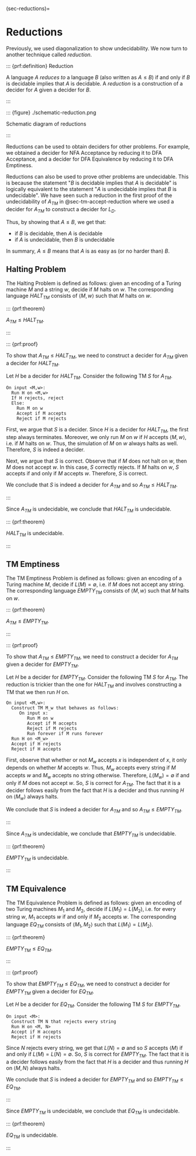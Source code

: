 (sec-reductions)=

# Reductions

Previously, we used diagonalization to show undecidability. We now turn
to another technique called *reduction*.

::: {prf:definition} Reduction

A language $A$ *reduces to* a language $B$ (also written as $A \leq B$)
if and only if $B$ is decidable implies that $A$ is decidable. A
*reduction* is a construction of a decider for $A$ given a decider for
$B$.

:::

::: {figure} ./schematic-reduction.png

Schematic diagram of reductions

:::

Reductions can be used to obtain deciders for other problems. For
example, we obtained a decider for NFA Acceptance by reducing it to DFA
Acceptance, and a decider for DFA Equivalence by reducing it to DFA
Emptiness.

Reductions can also be used to prove other problems are undecidable.
This is because the statement "$B$ is decidable implies that $A$ is
decidable" is logically equivalent to the statement "$A$ is undecidable
implies that $B$ is undecidable". We have seen such a reduction in the
first proof of the undecidability of $A_{TM}$ in
@sec-tm-accept-reduction where we used a decider for $A_{TM}$ to
construct a decider for $L_D$.

Thus, by showing that $A \leq B$, we get that:

- if $B$ is decidable, then $A$ is decidable
- if $A$ is undecidable, then $B$ is undecidable

In summary, $A \leq B$ means that $A$ is as easy as (or no harder than)
$B$.

## Halting Problem

The Halting Problem is defined as follows: given an encoding of a Turing
machine $M$ and a string $w$, decide if $M$ halts on $w$. The
corresponding language $HALT_{TM}$ consists of $\langle M, w \rangle$
such that $M$ halts on $w$.

::: {prf:theorem}

$A_{TM} \leq HALT_{TM}$.

:::

::: {prf:proof}

To show that $A_{TM} \leq HALT_{TM}$, we need to construct a decider for
$A_{TM}$ given a decider for $HALT_{TM}$.

Let $H$ be a decider for $HALT_{TM}$. Consider the following TM $S$ for
$A_{TM}$.

    On input <M,w>:
      Run H on <M,w>
      If H rejects, reject
      Else:
        Run M on w
        Accept if M accepts
        Reject if M rejects

First, we argue that $S$ is a decider. Since $H$ is a decider for
$HALT_{TM}$, the first step always terminates. Moreover, we only run $M$
on $w$ if $H$ accepts $\langle M, w\rangle$, i.e. if $M$ halts on $w$.
Thus, the simulation of $M$ on $w$ always halts as well. Therefore, $S$
is indeed a decider.

Next, we argue that $S$ is correct. Observe that if $M$ does not halt on
$w$, then $M$ does not accept $w$. In this case, $S$ correctly rejects.
If $M$ halts on $w$, $S$ accepts if and only if $M$ accepts $w$.
Therefore, $S$ is correct.

We conclude that $S$ is indeed a decider for $A_{TM}$ and so
$A_{TM} \leq HALT_{TM}$.

:::

Since $A_{TM}$ is undecidable, we conclude that $HALT_{TM}$ is
undecidable.

::: {prf:theorem}

$HALT_{TM}$ is undecidable.

:::

## TM Emptiness

The TM Emptiness Problem is defined as follows: given an encoding of a
Turing machine $M$, decide if $L(M) = \emptyset$, i.e. if $M$ does not
accept any string. The corresponding language $EMPTY_{TM}$ consists of
$\langle M, w \rangle$ such that $M$ halts on $w$.

::: {prf:theorem}

$A_{TM} \leq EMPTY_{TM}$.

:::

::: {prf:proof}

To show that $A_{TM} \leq EMPTY_{TM}$, we need to construct a decider
for $A_{TM}$ given a decider for $EMPTY_{TM}$.

Let $H$ be a decider for $EMPTY_{TM}$. Consider the following TM $S$ for
$A_{TM}$. The reduction is trickier than the one for $HALT_{TM}$ and
involves constructing a TM that we then run $H$ on.

    On input <M,w>:
      Construct TM M_w that behaves as follows:
         On input x:
            Run M on w
            Accept if M accepts
            Reject if M rejects
            Run forever if M runs forever
      Run H on <M_w>
      Accept if H rejects
      Reject if H accepts

First, observe that whether or not $M_w$ accepts $x$ is independent of
$x$, it only depends on whether $M$ accepts $w$. Thus, $M_w$ accepts
every string if $M$ accepts $w$ and $M_w$ accepts no string otherwise.
Therefore, $L(M_w) = \emptyset$ if and only if $M$ does not accept $w$.
So, $S$ is correct for $A_{TM}$. The fact that it is a decider follows
easily from the fact that $H$ is a decider and thus running $H$ on
$\langle M_w \rangle$ always halts.

We conclude that $S$ is indeed a decider for $A_{TM}$ and so
$A_{TM} \leq EMPTY_{TM}$.

:::

Since $A_{TM}$ is undecidable, we conclude that $EMPTY_{TM}$ is
undecidable.

::: {prf:theorem}

$EMPTY_{TM}$ is undecidable.

:::

## TM Equivalence

The TM Equivalence Problem is defined as follows: given an encoding of
two Turing machines $M_1$ and $M_2$, decide if $L(M_1) = L(M_2)$, i.e.
for every string $w$, $M_1$ accepts $w$ if and only if $M_2$ accepts
$w$. The corresponding language $EQ_{TM}$ consists of
$\langle M_1, M_2 \rangle$ such that $L(M_1) = L(M_2)$.

::: {prf:theorem}

$EMPTY_{TM} \leq EQ_{TM}$.

:::

::: {prf:proof}

To show that $EMPTY_{TM} \leq EQ_{TM}$, we need to construct a decider
for $EMPTY_{TM}$ given a decider for $EQ_{TM}$.

Let $H$ be a decider for $EQ_{TM}$. Consider the following TM $S$ for
$EMPTY_{TM}$.

    On input <M>:
      Construct TM N that rejects every string
      Run H on <M, N>
      Accept if H accepts
      Reject if H rejects

Since $N$ rejects every string, we get that $L(N) = \emptyset$ and so
$S$ accepts $\langle M \rangle$ if and only if
$L(M) = L(N) = \emptyset$. So, $S$ is correct for $EMPTY_{TM}$. The fact
that it is a decider follows easily from the fact that $H$ is a decider
and thus running $H$ on $\langle M, N \rangle$ always halts.

We conclude that $S$ is indeed a decider for $EMPTY_{TM}$ and so
$EMPTY_{TM} \leq EQ_{TM}$.

:::

Since $EMPTY_{TM}$ is undecidable, we conclude that $EQ_{TM}$ is
undecidable.

::: {prf:theorem}

$EQ_{TM}$ is undecidable.

:::
